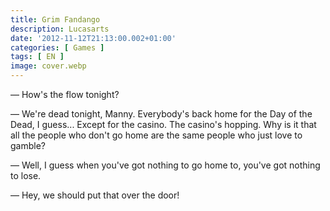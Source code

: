 ```yaml
---
title: Grim Fandango
description: Lucasarts
date: '2012-11-12T21:13:00.002+01:00'
categories: [ Games ]
tags: [ EN ]
image: cover.webp
---
```


&mdash; How's the flow tonight?

&mdash; We're dead tonight, Manny. Everybody's back home for the Day of the Dead, I guess... Except for the casino. The casino's hopping. Why is it that all the people who don't go home are the same people who just love to gamble?

&mdash; Well, I guess when you've got nothing to go home to, you've got nothing to lose.

&mdash; Hey, we should put that over the door!
